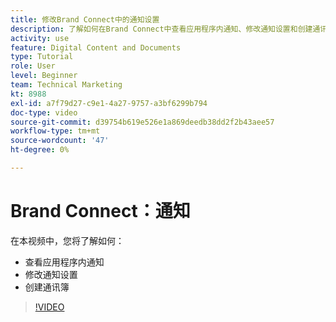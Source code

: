 ```yaml
---
title: 修改Brand Connect中的通知设置
description: 了解如何在Brand Connect中查看应用程序内通知、修改通知设置和创建通讯簿 [!UICONTROL Workfront DAM].
activity: use
feature: Digital Content and Documents
type: Tutorial
role: User
level: Beginner
team: Technical Marketing
kt: 8988
exl-id: a7f79d27-c9e1-4a27-9757-a3bf6299b794
doc-type: video
source-git-commit: d39754b619e526e1a869deedb38dd2f2b43aee57
workflow-type: tm+mt
source-wordcount: '47'
ht-degree: 0%

---
```


# Brand Connect：通知

在本视频中，您将了解如何：

* 查看应用程序内通知
* 修改通知设置
* 创建通讯簿

>[!VIDEO](https://video.tv.adobe.com/v/335250/?quality=12)
